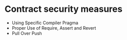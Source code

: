 # Contract security measures

- Using Specific Compiler Pragma
- Proper Use of Require, Assert and Revert
- Pull Over Push
